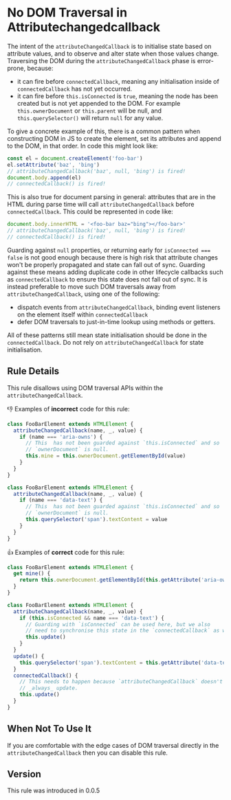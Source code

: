 # No DOM Traversal in Attributechangedcallback

The intent of the `attributeChangedCallback` is to initialise state based on attribute values, and to observe and alter state when those values change. Traversing the DOM during the `attributeChangedCallback` phase is error-prone, because:

- it can fire before `connectedCallback`, meaning any initialisation inside of `connectedCallback` has not yet occurred.
- it can fire before `this.isConnected` is `true`, meaning the node has been created but is not yet appended to the DOM. For example `this.ownerDocument` or `this.parent` will be null, and `this.querySelector()` will return `null` for any value.

To give a concrete example of this, there is a common pattern when constructing DOM in JS to create the element, set its attributes and append to the DOM, in that order. In code this might look like:

```js
const el = document.createElement('foo-bar')
el.setAttribute('baz', 'bing')
// attributeChangedCallback('baz', null, 'bing') is fired!
document.body.append(el)
// connectedCallback() is fired!
```

This is also true for document parsing in general: attributes that are in the HTML during parse time will call `attributeChangedCallback` before `connectedCallback`. This could be represented in code like:

```js
document.body.innerHTML = '<foo-bar baz="bing"></foo-bar>'
// attributeChangedCallback('baz', null, 'bing') is fired!
// connectedCallback() is fired!
```

Guarding against `null` properties, or returning early for `isConnected === false` is not good enough because there is high risk that attribute changes won't be properly propagated and state can fall out of sync. Guarding against these means adding duplicate code in other lifecycle callbacks such as `connectedCallback` to ensure this state does not fall out of sync. It is instead preferable to move such DOM traversals away from `attributeChangedCallback`, using one of the following:

- dispatch events from `attributeChangedCallback`, binding event listeners on the element itself within `connectedCallback`
- defer DOM traversals to just-in-time lookup using methods or getters.

All of these patterns still mean state initialisation should be done in the `connectedCallback`. Do not rely on `attributeChangedCallback` for state initialisation.

## Rule Details

This rule disallows using DOM traversal APIs within the `attributeChangedCallback`.

👎 Examples of **incorrect** code for this rule:

```js
class FooBarElement extends HTMLElement {
  attributeChangedCallback(name, _, value) {
    if (name === 'aria-owns') {
      // This  has not been guarded against `this.isConnected` and so
      // `ownerDocument` is null.
      this.mine = this.ownerDocument.getElementById(value)
    }
  }
}
```

```js
class FooBarElement extends HTMLElement {
  attributeChangedCallback(name, _, value) {
    if (name === 'data-text') {
      // This  has not been guarded against `this.isConnected` and so
      // `ownerDocument` is null.
      this.querySelector('span').textContent = value
    }
  }
}
```

👍 Examples of **correct** code for this rule:

```js
class FooBarElement extends HTMLElement {
  get mine() {
    return this.ownerDocument.getElementById(this.getAttribute('aria-owns'))
  }
}
```

```js
class FooBarElement extends HTMLElement {
  attributeChangedCallback(name, _, value) {
    if (this.isConnected && name === 'data-text') {
      // Guarding with `isConnected` can be used here, but we also
      // need to synchronise this state in the `connectedCallback` as well.
      this.update()
    }
  }
  update() {
    this.querySelector('span').textContent = this.getAttribute('data-text')
  }
  connectedCallback() {
    // This needs to happen because `attributeChangedCallback` doesn't
    // _always_ update.
    this.update()
  }
}
```

## When Not To Use It

If you are comfortable with the edge cases of DOM traversal directly in the `attributeChangedCallback` then you can disable this rule.

## Version

This rule was introduced in 0.0.5
